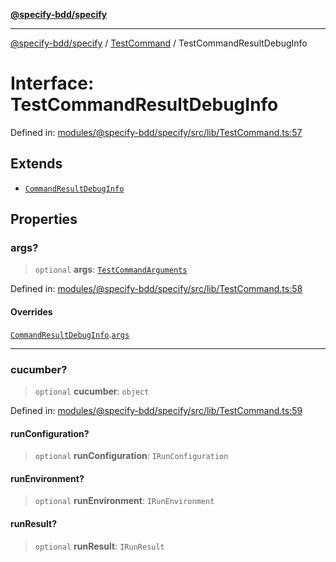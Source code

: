 [**@specify-bdd/specify**](../../README.md)

***

[@specify-bdd/specify](../../modules.md) / [TestCommand](../README.md) / TestCommandResultDebugInfo

# Interface: TestCommandResultDebugInfo

Defined in: [modules/@specify-bdd/specify/src/lib/TestCommand.ts:57](https://github.com/specify-bdd/specify-core/blob/c3c8ea2d9aaff082b901a629fe828faeb8afe9a8/modules/@specify-bdd/specify/src/lib/TestCommand.ts#L57)

## Extends

- [`CommandResultDebugInfo`](../../Command/interfaces/CommandResultDebugInfo.md)

## Properties

### args?

> `optional` **args**: [`TestCommandArguments`](TestCommandArguments.md)

Defined in: [modules/@specify-bdd/specify/src/lib/TestCommand.ts:58](https://github.com/specify-bdd/specify-core/blob/c3c8ea2d9aaff082b901a629fe828faeb8afe9a8/modules/@specify-bdd/specify/src/lib/TestCommand.ts#L58)

#### Overrides

[`CommandResultDebugInfo`](../../Command/interfaces/CommandResultDebugInfo.md).[`args`](../../Command/interfaces/CommandResultDebugInfo.md#args)

***

### cucumber?

> `optional` **cucumber**: `object`

Defined in: [modules/@specify-bdd/specify/src/lib/TestCommand.ts:59](https://github.com/specify-bdd/specify-core/blob/c3c8ea2d9aaff082b901a629fe828faeb8afe9a8/modules/@specify-bdd/specify/src/lib/TestCommand.ts#L59)

#### runConfiguration?

> `optional` **runConfiguration**: `IRunConfiguration`

#### runEnvironment?

> `optional` **runEnvironment**: `IRunEnvironment`

#### runResult?

> `optional` **runResult**: `IRunResult`
